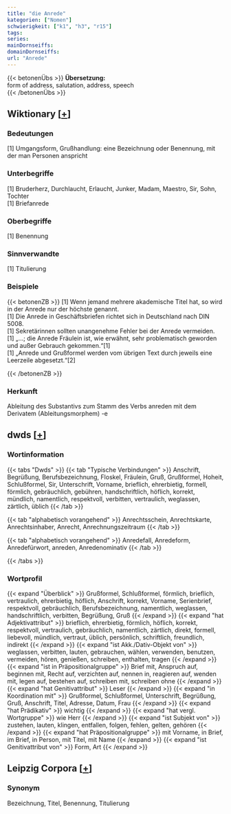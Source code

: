 ```yaml
---
title: "die Anrede"
kategorien: ["Nomen"]
schwierigkeit: ["k1", "h3", "r15"]
tags:
series:
mainDornseiffs:
domainDornseiffs:
url: "Anrede"
---
```


{{< betonenÜbs >}}
**Übersetzung:**  
form of address, salutation, address, speech  
{{< /betonenÜbs >}}

## Wiktionary [[+](https://de.wiktionary.org/wiki/Anrede)]

### Bedeutungen
[1] Umgangsform, Grußhandlung: eine Bezeichnung oder Benennung, mit der man Personen anspricht  

### Unterbegriffe
[1] Bruderherz, Durchlaucht, Erlaucht, Junker, Madam, Maestro, Sir, Sohn, Tochter  
[1] Briefanrede  

### Oberbegriffe
[1] Benennung  

### Sinnverwandte
[1] Titulierung  

### Beispiele
{{< betonenZB >}}
[1] Wenn jemand mehrere akademische Titel hat, so wird in der Anrede nur der höchste genannt.  
[1] Die Anrede in Geschäftsbriefen richtet sich in Deutschland nach DIN 5008.  
[1] Sekretärinnen sollten unangenehme Fehler bei der Anrede vermeiden.  
[1] „…; die Anrede Fräulein ist, wie erwähnt, sehr problematisch geworden und außer Gebrauch gekommen.“[1]  
[1] „Anrede und Grußformel werden vom übrigen Text durch jeweils eine Leerzeile abgesetzt.“[2]  

{{< /betonenZB >}}
### Herkunft
Ableitung des Substantivs zum Stamm des Verbs anreden mit dem Derivatem (Ableitungsmorphem) -e  



## dwds [[+](https://www.dwds.de/wb/Anrede)]

### Wortinformation
{{< tabs "Dwds" >}}
{{< tab "Typische Verbindungen" >}}
Anschrift, Begrüßung, Berufsbezeichnung, Floskel, Fräulein, Gruß, Grußformel, Hoheit, Schlußformel, Sir, Unterschrift, Vorname, brieflich, ehrerbietig, formell, förmlich, gebräuchlich, gebühren, handschriftlich, höflich, korrekt, mündlich, namentlich, respektvoll, verbitten, vertraulich, weglassen, zärtlich, üblich
{{< /tab >}}

{{< tab "alphabetisch vorangehend" >}}
Anrechtsschein, Anrechtskarte, Anrechtsinhaber, Anrecht, Anrechnungszeitraum
{{< /tab >}}

{{< tab "alphabetisch vorangehend" >}}
Anredefall, Anredeform, Anredefürwort, anreden, Anredenominativ
{{< /tab >}}

{{< /tabs >}}

### Wortprofil
{{< expand "Überblick" >}} Grußformel, Schlußformel, förmlich, brieflich, vertraulich, ehrerbietig, höflich, Anschrift, korrekt, Vorname, Serienbrief, respektvoll, gebräuchlich, Berufsbezeichnung, namentlich, weglassen, handschriftlich, verbitten, Begrüßung, Gruß {{< /expand >}}
{{< expand "hat Adjektivattribut" >}} brieflich, ehrerbietig, förmlich, höflich, korrekt, respektvoll, vertraulich, gebräuchlich, namentlich, zärtlich, direkt, formell, liebevoll, mündlich, vertraut, üblich, persönlich, schriftlich, freundlich, indirekt {{< /expand >}}
{{< expand "ist Akk./Dativ-Objekt von" >}} weglassen, verbitten, lauten, gebrauchen, wählen, verwenden, benutzen, vermeiden, hören, genießen, schreiben, enthalten, tragen {{< /expand >}}
{{< expand "ist in Präpositionalgruppe" >}} Brief mit, Anspruch auf, beginnen mit, Recht auf, verzichten auf, nennen in, reagieren auf, wenden mit, legen auf, bestehen auf, schreiben mit, schreiben ohne {{< /expand >}}
{{< expand "hat Genitivattribut" >}} Leser {{< /expand >}}
{{< expand "in Koordination mit" >}} Grußformel, Schlußformel, Unterschrift, Begrüßung, Gruß, Anschrift, Titel, Adresse, Datum, Frau {{< /expand >}}
{{< expand "hat Prädikativ" >}} wichtig {{< /expand >}}
{{< expand "hat vergl. Wortgruppe" >}} wie Herr {{< /expand >}}
{{< expand "ist Subjekt von" >}} zustehen, lauten, klingen, entfallen, folgen, fehlen, gelten, gehören {{< /expand >}}
{{< expand "hat Präpositionalgruppe" >}} mit Vorname, in Brief, im Brief, in Person, mit Titel, mit Name {{< /expand >}}
{{< expand "ist Genitivattribut von" >}} Form, Art {{< /expand >}}

## Leipzig Corpora [[+](https://corpora.uni-leipzig.de/en/res?word=Anrede&corpusId=deu_newscrawl-public_2018)]


### Synonym
Bezeichnung, Titel, Benennung, Titulierung

